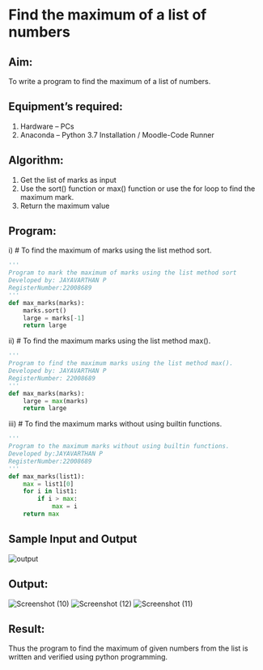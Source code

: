 # Find the maximum of a list of numbers
## Aim:
To write a program to find the maximum of a list of numbers.
## Equipment’s required:
1.	Hardware – PCs
2.	Anaconda – Python 3.7 Installation / Moodle-Code Runner
## Algorithm:
1.	Get the list of marks as input
2.	Use the sort() function or max() function or use the for loop to find the maximum mark.
3.	Return the maximum value
## Program:

i)	# To find the maximum of marks using the list method sort.
```Python
''' 
Program to mark the maximum of marks using the list method sort
Developed by: JAYAVARTHAN P
RegisterNumber:22008689 
'''
def max_marks(marks):
    marks.sort()
    large = marks[-1]
    return large


```

ii)	# To find the maximum marks using the list method max().
```Python
''' 
Program to find the maximum marks using the list method max().
Developed by: JAYAVARTHAN P
RegisterNumber: 22008689
'''
def max_marks(marks):
    large = max(marks)
    return large 


```

iii) # To find the maximum marks without using builtin functions.
```Python
''' 
Program to the maximum marks without using builtin functions.
Developed by:JAYAVARTHAN P 
RegisterNumber:22008689 
'''
def max_marks(list1):
    max = list1[0]
    for i in list1:
        if i > max:
            max = i
    return max


```
## Sample Input and Output
![output](./img/max_marks1.jpg) 

## Output:
![Screenshot (10)](https://user-images.githubusercontent.com/121369281/214052916-b4f6eb02-9240-4ac1-9947-dea249862e91.png)
![Screenshot (12)](https://user-images.githubusercontent.com/121369281/214052929-2b2ecf4d-a0c2-4ed1-b69c-2728e1572eac.png)
![Screenshot (11)](https://user-images.githubusercontent.com/121369281/214052931-fa271612-bbe8-4335-8519-9e4ff938c0c5.png)

## Result:
Thus the program to find the maximum of given numbers from the list is written and verified using python programming.
